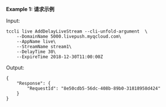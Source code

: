 **Example 1: 请求示例**



Input: 

```
tccli live AddDelayLiveStream --cli-unfold-argument  \
    --DomainName 5000.livepush.myqcloud.com\
    --AppName live\
    --StreamName stream1\
    --DelayTime 30\
    --ExpireTime 2018-12-30T11:00:00Z
```

Output: 
```
{
    "Response": {
        "RequestId": "8e50cdb5-56dc-408b-89b0-31818958d424"
    }
}
```

